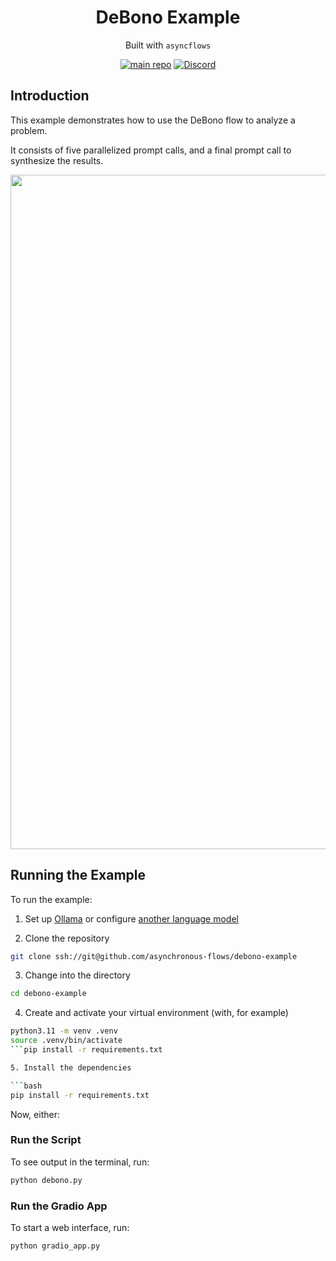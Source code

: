 <div align="center">
<h1>
DeBono Example
</h1>

Built with `asyncflows`

[![main repo](https://img.shields.io/badge/main_repo-1f425f)](https://github.com/asynchronous-flows/asyncflows)
[![Discord](https://img.shields.io/badge/discord-7289da)](https://discord.gg/AGZ6GrcJCh)

</div>

## Introduction

This example demonstrates how to use the DeBono flow to analyze a problem.

It consists of five parallelized prompt calls, and a final prompt call to synthesize the results.

<div align="center">
<img width="1079" alt="debono" src="https://github.com/asynchronous-flows/asyncflows/assets/24586651/0768b653-efbf-44ce-b9ae-53dae6266a30">
</div>

## Running the Example

To run the example:

1. Set up [Ollama](https://github.com/asynchronous-flows/asyncflows#setting-up-ollama-for-local-inference) or configure [another language model](https://github.com/asynchronous-flows/asyncflows#using-any-language-model)  

2. Clone the repository

```bash
git clone ssh://git@github.com/asynchronous-flows/debono-example
```

3. Change into the directory

```bash
cd debono-example
```

4. Create and activate your virtual environment (with, for example)

```bash
python3.11 -m venv .venv
source .venv/bin/activate
```pip install -r requirements.txt

5. Install the dependencies

```bash
pip install -r requirements.txt
```

Now, either:

### Run the Script

To see output in the terminal, run:

```bash
python debono.py
```

### Run the Gradio App

To start a web interface, run:

```bash
python gradio_app.py
```
